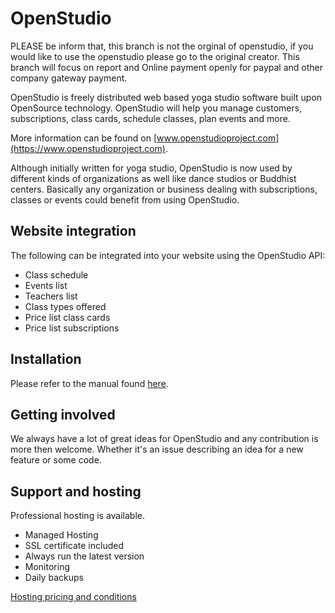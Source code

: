 # OpenStudio

PLEASE be inform that, this branch is not the orginal of openstudio, if you would like to use the openstudio please go to the original creator. This branch will focus on report and Online payment openly for paypal and other company gateway payment.    



OpenStudio is freely distributed web based yoga studio software built upon OpenSource technology.
OpenStudio will help you manage customers, subscriptions, class cards, schedule classes, plan events and more.

More information can be found on [www.openstudioproject.com](https://www.openstudioproject.com).

Although initially written for yoga studio, OpenStudio is now used by different kinds of organizations as well like dance studios or Buddhist centers. Basically any organization or business dealing with subscriptions, classes or events could benefit from using OpenStudio.

## Website integration

The following can be integrated into your website using the OpenStudio API:

- Class schedule
- Events list
- Teachers list
- Class types offered
- Price list class cards
- Price list subscriptions


## Installation

Please refer to the manual found [here](http://openstudio-docs.readthedocs.io/en/latest/).

## Getting involved

We always have a lot of great ideas for OpenStudio and any contribution is more then welcome. Whether it's an issue describing an idea for a new feature or some code.

## Support and hosting

Professional hosting is available.

- Managed Hosting
- SSL certificate included
- Always run the latest version
- Monitoring
- Daily backups

[Hosting pricing and conditions](https://openstudioproject.com/get)
